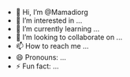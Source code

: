 - 👋 Hi, I’m @Mamadiorg
- 👀 I’m interested in ...
- 🌱 I’m currently learning ...
- 💞️ I’m looking to collaborate on ...
- 📫 How to reach me ...
- 😄 Pronouns: ...
- ⚡ Fun fact: ...

<!---
Mamadiorg/Mamadiorg is a ✨ special ✨ repository because its `README.md` (this file) appears on your GitHub profile.
You can click the Preview link to take a look at your changes.
--->

